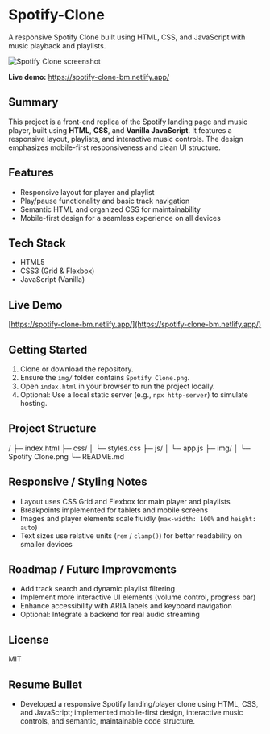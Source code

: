 # Spotify-Clone
A responsive Spotify Clone built using HTML, CSS, and JavaScript with music playback and playlists.

![Spotify Clone screenshot](img/Spotify%20Clone1.png)

**Live demo:** https://spotify-clone-bm.netlify.app/

## Summary
This project is a front-end replica of the Spotify landing page and music player, built using **HTML**, **CSS**, and **Vanilla JavaScript**. It features a responsive layout, playlists, and interactive music controls. The design emphasizes mobile-first responsiveness and clean UI structure.

## Features
- Responsive layout for player and playlist
- Play/pause functionality and basic track navigation
- Semantic HTML and organized CSS for maintainability
- Mobile-first design for a seamless experience on all devices

## Tech Stack
- HTML5  
- CSS3 (Grid & Flexbox)  
- JavaScript (Vanilla)

## Live Demo
[https://spotify-clone-bm.netlify.app/](https://spotify-clone-bm.netlify.app/)

## Getting Started
1. Clone or download the repository.  
2. Ensure the `img/` folder contains `Spotify Clone.png`.  
3. Open `index.html` in your browser to run the project locally.  
4. Optional: Use a local static server (e.g., `npx http-server`) to simulate hosting.

## Project Structure
/
├─ index.html
├─ css/
│ └─ styles.css
├─ js/
│ └─ app.js
├─ img/
│ └─ Spotify Clone.png
└─ README.md

## Responsive / Styling Notes
- Layout uses CSS Grid and Flexbox for main player and playlists
- Breakpoints implemented for tablets and mobile screens
- Images and player elements scale fluidly (`max-width: 100%` and `height: auto`)
- Text sizes use relative units (`rem` / `clamp()`) for better readability on smaller devices

## Roadmap / Future Improvements
- Add track search and dynamic playlist filtering
- Implement more interactive UI elements (volume control, progress bar)
- Enhance accessibility with ARIA labels and keyboard navigation
- Optional: Integrate a backend for real audio streaming

## License
MIT

## Resume Bullet
- Developed a responsive Spotify landing/player clone using HTML, CSS, and JavaScript; implemented mobile-first design, interactive music controls, and semantic, maintainable code structure.
